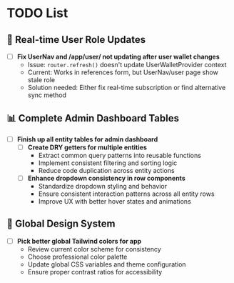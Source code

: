 # TODO List

## 🔧 Real-time User Role Updates
- [ ] **Fix UserNav and /app/user/ not updating after user wallet changes**
  - Issue: `router.refresh()` doesn't update UserWalletProvider context
  - Current: Works in references form, but UserNav/user page show stale role
  - Solution needed: Either fix real-time subscription or find alternative sync method

## 📊 Complete Admin Dashboard Tables
- [ ] **Finish up all entity tables for admin dashboard**
  - [ ] **Create DRY getters for multiple entities**
    - Extract common query patterns into reusable functions
    - Implement consistent filtering and sorting logic
    - Reduce code duplication across entity actions
  - [ ] **Enhance dropdown consistency in row components**
    - Standardize dropdown styling and behavior
    - Ensure consistent interaction patterns across all entity rows
    - Improve UX with better hover states and animations

## 🎨 Global Design System
- [ ] **Pick better global Tailwind colors for app**
  - Review current color scheme for consistency
  - Choose professional color palette
  - Update global CSS variables and theme configuration
  - Ensure proper contrast ratios for accessibility